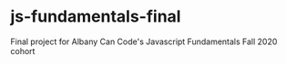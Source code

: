 # js-fundamentals-final
Final project for Albany Can Code's Javascript Fundamentals Fall 2020 cohort
